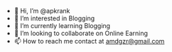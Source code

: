- 👋 Hi, I’m @apkrank
- 👀 I’m interested in Blogging
- 🌱 I’m currently learning Blogging
- 💞️ I’m looking to collaborate on Online Earning
- 📫 How to reach me contact at amdgzr@gmail.com

<!---
APK Ran is a ✨ special ✨ repository because its `README.md` (this file) appears on your GitHub profile.
You can click the Preview link to take a look at your changes.
--->
